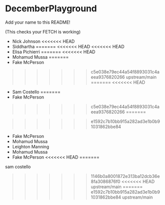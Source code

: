 # DecemberPlayground

Add your name to this README!

(This checks your FETCH is working)

- Nick Johnson
<<<<<<< HEAD
- Siddhartha
=======
<<<<<<< HEAD
<<<<<<< HEAD
- Elisa Pichierri
=======
<<<<<<< HEAD
- Mohamud Mussa
=======
- Fake McPerson
>>>>>>> c5e038e79ec44a54f8893031c4aeea9376820266
>>>>>>> upstream/main
=======
<<<<<<< HEAD
- Sam Costello
=======
- Fake McPerson
>>>>>>> c5e038e79ec44a54f8893031c4aeea9376820266
=======

>>>>>>> e1592c7b10bb915a282ad3e1b0b91031862bbe84
- Fake McPerson
- Mohamud Mussa
- Leighton Manning
- Mohamud Mussa
- Fake McPerson
<<<<<<< HEAD
=======

sam costello

>>>>>>> 1146b0a8001872e313ba12dcb36e8fa3086876f0
<<<<<<< HEAD
>>>>>>> upstream/main
=======
>>>>>>> e1592c7b10bb915a282ad3e1b0b91031862bbe84
>>>>>>> upstream/main
